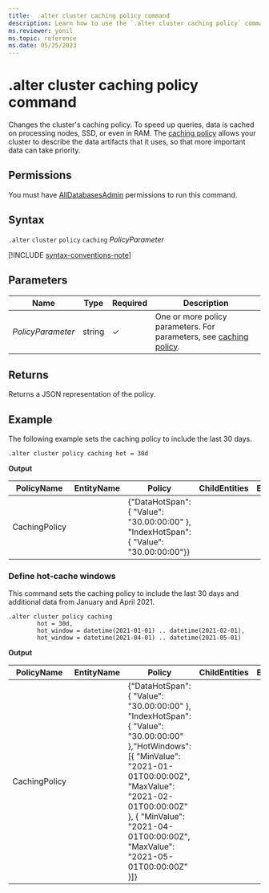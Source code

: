 ```yaml
---
title:  .alter cluster caching policy command
description: Learn how to use the `.alter cluster caching policy` command to change the cluster's caching policy.
ms.reviewer: yonil
ms.topic: reference
ms.date: 05/25/2023
---
```

# .alter cluster caching policy command

Changes the cluster's caching policy. To speed up queries, data is cached on processing nodes, SSD, or even in RAM. The [caching policy](cachepolicy.md) allows your cluster to describe the data artifacts that it uses, so that more important data can take priority.

## Permissions

You must have [AllDatabasesAdmin](access-control/role-based-access-control.md) permissions to run this command.

## Syntax

`.alter` `cluster` `policy` `caching` *PolicyParameter*  

[!INCLUDE [syntax-conventions-note](../../includes/syntax-conventions-note.md)]

## Parameters

| Name | Type | Required | Description |
|--|--|--|--|
| *PolicyParameter* | string | &check; | One or more policy parameters. For parameters, see [caching policy](cachepolicy.md).|

## Returns

Returns a JSON representation of the policy.

## Example

The following example sets the caching policy to include the last 30 days.

```kusto
.alter cluster policy caching hot = 30d
```

**Output**

|PolicyName|EntityName|Policy|ChildEntities|EntityType|
|---|---|---|---|---|
|CachingPolicy| |{"DataHotSpan": { "Value": "30.00:00:00" }, "IndexHotSpan": { "Value": "30.00:00:00"}}| |

### Define hot-cache windows

This command sets the caching policy to include the last 30 days and additional data from January and April 2021.

```kusto
.alter cluster policy caching 
        hot = 30d,
        hot_window = datetime(2021-01-01) .. datetime(2021-02-01),
        hot_window = datetime(2021-04-01) .. datetime(2021-05-01)
```

**Output**

|PolicyName|EntityName|Policy|ChildEntities|EntityType|
|---|---|---|---|---|
|CachingPolicy| |{"DataHotSpan": { "Value": "30.00:00:00" }, "IndexHotSpan": {    "Value": "30.00:00:00" },"HotWindows": [{ "MinValue": "2021-01-01T00:00:00Z", "MaxValue": "2021-02-01T00:00:00Z" }, { "MinValue": "2021-04-01T00:00:00Z", "MaxValue": "2021-05-01T00:00:00Z" }]}| |
